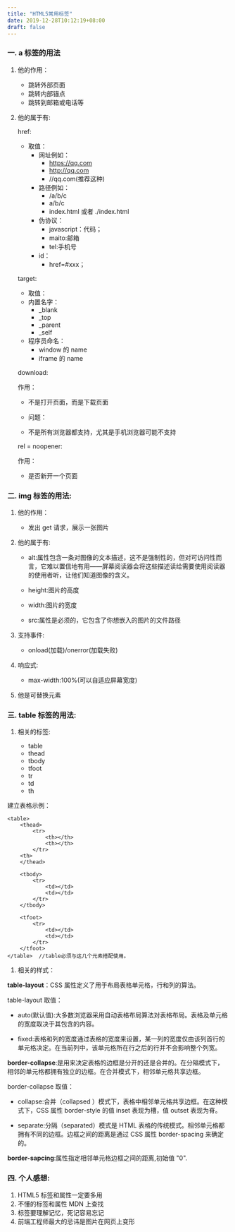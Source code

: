 ```yaml
---
title: "HTML5常用标签"
date: 2019-12-28T10:12:19+08:00
draft: false
---
```


### 一. a 标签的用法

1. 他的作用：

   - 跳转外部页面
   - 跳转内部锚点
   - 跳转到邮箱或电话等

2. 他的属于有:

   href:

   - 取值：
     - 网址例如：
       - https://qq.com
       - http://qq.com
       - //qq.com(推荐这种)
     - 路径例如：
       - /a/b/c
       - a/b/c
       - index.html 或者 ./index.html
     - 伪协议：
       - javascript：代码；
       - maito:邮箱
       - tel:手机号
     - id：
       - href=#xxx；

   target:

   - 取值：
   - 内置名字：
     - \_blank
     - \_top
     - \_parent
     - \_self
   - 程序员命名：
     - window 的 name
     - iframe 的 name

   download:

   作用：

   - 不是打开页面，而是下载页面

   - 问题：
   - 不是所有浏览器都支持，尤其是手机浏览器可能不支持

   rel = noopener:

   作用：

   - 是否新开一个页面

### 二. img 标签的用法:

1. 他的作用：

   - 发出 get 请求，展示一张图片

2. 他的属于有:

   - alt:属性包含一条对图像的文本描述，这不是强制性的，但对可访问性而言，它难以置信地有用——屏幕阅读器会将这些描述读给需要使用阅读器的使用者听，让他们知道图像的含义。

   * height:图片的高度

   * width:图片的宽度

   * src:属性是必须的，它包含了你想嵌入的图片的文件路径

3. 支持事件:

   - onload(加载)/onerror(加载失败)

4. 响应式:
   - max-width:100%(可以自适应屏幕宽度)
5. 他是可替换元素

### 三. table 标签的用法:

1. 相关的标签:

   - table
   - thead
   - tbody
   - tfoot
   - tr
   - td
   - th

建立表格示例：

```html5
<table>
    <thead>
        <tr>
            <th></th>
            <th></th>
        </tr>
    <th>
    </thead>

    <tbody>
        <tr>
            <td></td>
            <td></td>
        </tr>
    </tbody>

    <tfoot>
        <tr>
            <td></td>
            <td></td>
        </tr>
    </tfoot>
</table>  //table必须与这几个元素搭配使用。
```

1. 相关的样式：

**table-layout**：CSS 属性定义了用于布局表格单元格，行和列的算法。

table-layout 取值：

- auto(默认值):大多数浏览器采用自动表格布局算法对表格布局。表格及单元格的宽度取决于其包含的内容。

* fixed:表格和列的宽度通过表格的宽度来设置，某一列的宽度仅由该列首行的单元格决定。在当前列中，该单元格所在行之后的行并不会影响整个列宽。

**border-collapse**:是用来决定表格的边框是分开的还是合并的。在分隔模式下，相邻的单元格都拥有独立的边框。在合并模式下，相邻单元格共享边框。

border-collapse 取值：

- collapse:合并（collapsed ）模式下，表格中相邻单元格共享边框。在这种模式下，CSS 属性 border-style 的值 inset 表现为槽，值 outset 表现为脊。

* separate:分隔（separated）模式是 HTML 表格的传统模式。相邻单元格都拥有不同的边框。边框之间的距离是通过 CSS 属性 border-spacing 来确定的。

**border-sapcing**:属性指定相邻单元格边框之间的距离,初始值 "0".

### 四. 个人感想:

1. HTML5 标签和属性一定要多用
2. 不懂的标签和属性 MDN 上查找
3. 标签要理解记忆，死记容易忘记
4. 前端工程师最大的忌讳是图片在网页上变形
